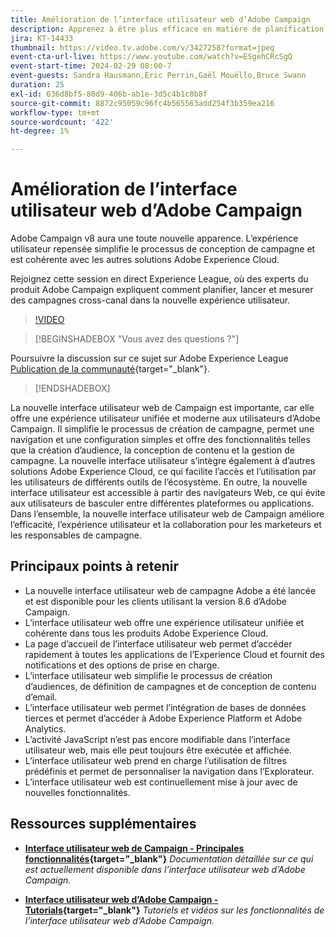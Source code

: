 ```yaml
---
title: Amélioration de l’interface utilisateur web d’Adobe Campaign
description: Apprenez à être plus efficace en matière de planification, de lancement et de mesure des stratégies marketing cross-canal, y compris le marketing par e-mail et le marketing sur les médias sociaux à l’aide de la nouvelle interface utilisateur web d’Adobe Campaign.
jira: KT-14433
thumbnail: https://video.tv.adobe.com/v/3427258?format=jpeg
event-cta-url-live: https://www.youtube.com/watch?v=ESgehCRcSgQ
event-start-time: 2024-02-29 08:00-7
event-guests: Sandra Hausmann,Eric Perrin,Gaël Mouëllo,Bruce Swann
duration: 25
exl-id: 636d8bf5-80d9-406b-ab1e-3d5c4b1c8b8f
source-git-commit: 8872c95059c96fc4b565563add254f3b359ea216
workflow-type: tm+mt
source-wordcount: '422'
ht-degree: 1%

---
```


# Amélioration de l’interface utilisateur web d’Adobe Campaign

Adobe Campaign v8 aura une toute nouvelle apparence. L’expérience utilisateur repensée simplifie le processus de conception de campagne et est cohérente avec les autres solutions Adobe Experience Cloud.

Rejoignez cette session en direct Experience League, où des experts du produit Adobe Campaign expliquent comment planifier, lancer et mesurer des campagnes cross-canal dans la nouvelle expérience utilisateur.

>[!VIDEO](https://video.tv.adobe.com/v/3427258/?quality=12&learn=on)

>[!BEGINSHADEBOX &quot;Vous avez des questions ?&quot;]

Poursuivre la discussion sur ce sujet sur Adobe Experience League [Publication de la communauté](https://experienceleaguecommunities.adobe.com/t5/adobe-campaign-classic/experience-league-live-post-session-discussion-leaping-ahead/m-p/656893#M2671){target="_blank"}.

>[!ENDSHADEBOX]

La nouvelle interface utilisateur web de Campaign est importante, car elle offre une expérience utilisateur unifiée et moderne aux utilisateurs d’Adobe Campaign. Il simplifie le processus de création de campagne, permet une navigation et une configuration simples et offre des fonctionnalités telles que la création d’audience, la conception de contenu et la gestion de campagne. La nouvelle interface utilisateur s’intègre également à d’autres solutions Adobe Experience Cloud, ce qui facilite l’accès et l’utilisation par les utilisateurs de différents outils de l’écosystème. En outre, la nouvelle interface utilisateur est accessible à partir des navigateurs Web, ce qui évite aux utilisateurs de basculer entre différentes plateformes ou applications. Dans l’ensemble, la nouvelle interface utilisateur web de Campaign améliore l’efficacité, l’expérience utilisateur et la collaboration pour les marketeurs et les responsables de campagne.

## Principaux points à retenir

* La nouvelle interface utilisateur web de campagne Adobe a été lancée et est disponible pour les clients utilisant la version 8.6 d’Adobe Campaign.
* L’interface utilisateur web offre une expérience utilisateur unifiée et cohérente dans tous les produits Adobe Experience Cloud.
* La page d’accueil de l’interface utilisateur web permet d’accéder rapidement à toutes les applications de l’Experience Cloud et fournit des notifications et des options de prise en charge.
* L’interface utilisateur web simplifie le processus de création d’audiences, de définition de campagnes et de conception de contenu d’email.
* L’interface utilisateur web permet l’intégration de bases de données tierces et permet d’accéder à Adobe Experience Platform et Adobe Analytics.
* L’activité JavaScript n’est pas encore modifiable dans l’interface utilisateur web, mais elle peut toujours être exécutée et affichée.
* L’interface utilisateur web prend en charge l’utilisation de filtres prédéfinis et permet de personnaliser la navigation dans l’Explorateur.
* L’interface utilisateur web est continuellement mise à jour avec de nouvelles fonctionnalités.


## Ressources supplémentaires

* **[Interface utilisateur web de Campaign - Principales fonctionnalités](https://experienceleague.adobe.com/docs/campaign-web/v8/whats-new.html?lang=fr){target="_blank"}**
  *Documentation détaillée sur ce qui est actuellement disponible dans l’interface utilisateur web d’Adobe Campaign.*

* **[Interface utilisateur web d’Adobe Campaign - Tutorials](https://experienceleague.adobe.com/docs/campaign-web-learn/tutorials/overview.html?lang=en){target="_blank"}**
  *Tutoriels et vidéos sur les fonctionnalités de l’interface utilisateur web d’Adobe Campaign.*
